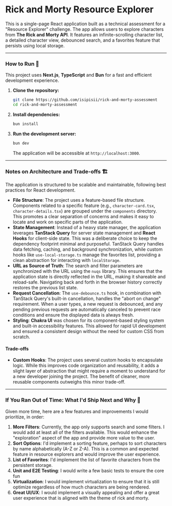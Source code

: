 # Rick and Morty Resource Explorer

This is a single-page React application built as a technical assessment for a "Resource Explorer" challenge. The app allows users to explore characters from **The Rick and Morty API**. It features an infinite-scrolling character list, a detailed character view, debounced search, and a favorites feature that persists using local storage.

---

### How to Run 🏃

This project uses **Next.js**, **TypeScript** and **Bun** for a fast and efficient development experience.

1.  **Clone the repository:**
    ```bash
    git clone https://github.com/isipisii/rick-and-morty-assessment
    cd rick-and-morty-assessment
    ```
2.  **Install dependencies:**
    ```bash
    bun install
    ```
3.  **Run the development server:**
    ```bash
    bun dev
    ```
    The application will be accessible at `http://localhost:3000`.

---

### Notes on Architecture and Trade-offs 🏗️

The application is structured to be scalable and maintainable, following best practices for React development.

* **File Structure**: The project uses a feature-based file structure. Components related to a specific feature (e.g., `character-card.tsx`, `character-details.tsx`) are grouped under the `components` directory. This promotes a clear separation of concerns and makes it easy to locate and work on specific parts of the application.
* **State Management**: Instead of a heavy state manager, the application leverages **TanStack Query** for server state management and **React Hooks** for client-side state. This was a deliberate choice to keep the dependency footprint minimal and purposeful. TanStack Query handles data fetching, caching, and background synchronization, while custom hooks like `use-local-storage.ts` manage the favorites list, providing a clean abstraction for interacting with `localStorage`.
* **URL as Source of Truth**: The search and filter parameters are synchronized with the URL using the `nuqs` library. This ensures that the application state is directly reflected in the URL, making it shareable and reload-safe. Navigating back and forth in the browser history correctly restores the previous list state.
* **Request Cancellation**: The `use-debounce.ts` hook, in combination with TanStack Query's built-in cancellation, handles the "abort on change" requirement. When a user types, a new request is debounced, and any pending previous requests are automatically canceled to prevent race conditions and ensure the displayed data is always fresh.
* **Styling**: **Chakra UI** was chosen for its component-based styling system and built-in accessibility features. This allowed for rapid UI development and ensured a consistent design without the need for custom CSS from scratch.

#### Trade-offs

* **Custom Hooks**: The project uses several custom hooks to encapsulate logic. While this improves code organization and reusability, it adds a slight layer of abstraction that might require a moment to understand for a new developer joining the project. The benefit of cleaner, more reusable components outweighs this minor trade-off.

---

### If You Ran Out of Time: What I'd Ship Next and Why 🚀

Given more time, here are a few features and improvements I would prioritize, in order:

1.  **More Filters**: Currently, the app only supports search and some filters. I would add at least all of the filters available. This would enhance the "exploration" aspect of the app and provide more value to the user.
2.  **Sort Options**: I'd implement a sorting feature, perhaps to sort characters by name alphabetically (A-Z or Z-A). This is a common and expected feature in resource explorers and would improve the user experience.
3.  **List of Favorites**: I'd implement the list of favorite characters from the persistent storage.
4.  **Unit and E2E Testing**: I would write a few basic tests to ensure the core fun
5.  **Virtualization**: I would implement virtualization to ensure that it is still optimize regardless of how much characters are being rendered.
6.  **Great UI/UX**: I would implement a visually appealing and offer a great user experience that is aligned with the theme of rick and morty.
